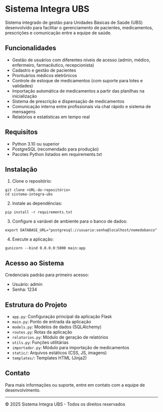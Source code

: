 # Sistema Integra UBS

Sistema integrado de gestão para Unidades Básicas de Saúde (UBS) desenvolvido para facilitar o gerenciamento de pacientes, medicamentos, prescrições e comunicação entre a equipe de saúde.

## Funcionalidades

- Gestão de usuários com diferentes níveis de acesso (admin, médico, enfermeiro, farmacêutico, recepcionista)
- Cadastro e gestão de pacientes
- Prontuários médicos eletrônicos
- Controle de estoque de medicamentos (com suporte para lotes e validades)
- Importação automática de medicamentos a partir das planilhas na inicialização
- Sistema de prescrição e dispensação de medicamentos
- Comunicação interna entre profissionais via chat rápido e sistema de mensagens
- Relatórios e estatísticas em tempo real

## Requisitos

- Python 3.10 ou superior
- PostgreSQL (recomendado para produção)
- Pacotes Python listados em requirements.txt

## Instalação

1. Clone o repositório:
```
git clone <URL-do-repositório>
cd sistema-integra-ubs
```

2. Instale as dependências:
```
pip install -r requirements.txt
```

3. Configure a variável de ambiente para o banco de dados:
```
export DATABASE_URL="postgresql://usuario:senha@localhost/nomedobanco"
```

4. Execute a aplicação:
```
gunicorn --bind 0.0.0.0:5000 main:app
```

## Acesso ao Sistema

Credenciais padrão para primeiro acesso:
- Usuário: admin
- Senha: 1234

## Estrutura do Projeto

- `app.py`: Configuração principal da aplicação Flask
- `main.py`: Ponto de entrada da aplicação
- `models.py`: Modelos de dados (SQLAlchemy)
- `routes.py`: Rotas da aplicação
- `relatorios.py`: Módulo de geração de relatórios
- `utils.py`: Funções utilitárias
- `importador.py`: Módulo para importação de medicamentos
- `static/`: Arquivos estáticos (CSS, JS, imagens)
- `templates/`: Templates HTML (Jinja2)

## Contato

Para mais informações ou suporte, entre em contato com a equipe de desenvolvimento.

---
© 2025 Sistema Integra UBS - Todos os direitos reservados